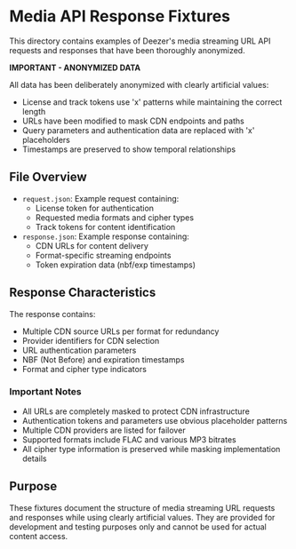 # Media API Response Fixtures

This directory contains examples of Deezer's media streaming URL API requests and responses that have been thoroughly anonymized.

**IMPORTANT - ANONYMIZED DATA**

All data has been deliberately anonymized with clearly artificial values:
- License and track tokens use 'x' patterns while maintaining the correct length
- URLs have been modified to mask CDN endpoints and paths
- Query parameters and authentication data are replaced with 'x' placeholders
- Timestamps are preserved to show temporal relationships

## File Overview

- `request.json`: Example request containing:
  - License token for authentication
  - Requested media formats and cipher types
  - Track tokens for content identification
- `response.json`: Example response containing:
  - CDN URLs for content delivery
  - Format-specific streaming endpoints
  - Token expiration data (nbf/exp timestamps)

## Response Characteristics

The response contains:
- Multiple CDN source URLs per format for redundancy
- Provider identifiers for CDN selection
- URL authentication parameters
- NBF (Not Before) and expiration timestamps
- Format and cipher type indicators

### Important Notes

- All URLs are completely masked to protect CDN infrastructure
- Authentication tokens and parameters use obvious placeholder patterns
- Multiple CDN providers are listed for failover
- Supported formats include FLAC and various MP3 bitrates
- All cipher type information is preserved while masking implementation details

## Purpose

These fixtures document the structure of media streaming URL requests and responses while using clearly artificial values. They are provided for development and testing purposes only and cannot be used for actual content access.
